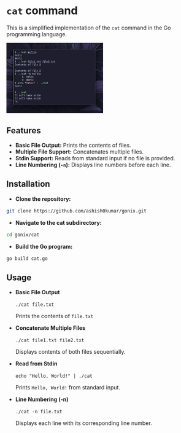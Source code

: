 # `cat` command

This is a simplified implementation of the `cat` command in the Go programming language.

<img src="../examples/cat.png" alt="example" width="50%">

## Features

- **Basic File Output:** Prints the contents of files.
- **Multiple File Support:** Concatenates multiple files.
- **Stdin Support:** Reads from standard input if no file is provided.
- **Line Numbering (`-n`):** Displays line numbers before each line.

## Installation

- **Clone the repository:**

```bash
git clone https://github.com/ashish0kumar/gonix.git
```

- **Navigate to the cat subdirectory:**

```bash
cd gonix/cat
```

- **Build the Go program:**

```bash
go build cat.go
```

## Usage

- **Basic File Output**

    `./cat file.txt`

    Prints the contents of `file.txt`

- **Concatenate Multiple Files**

    `./cat file1.txt file2.txt`

    Displays contents of both files sequentially.

- **Read from Stdin**

    `echo "Hello, World!" | ./cat`

    Prints `Hello, World!` from standard input.

- **Line Numbering (-n)**

    `./cat -n file.txt`

    Displays each line with its corresponding line number.